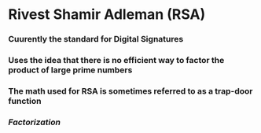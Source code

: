 # Rivest Shamir Adleman (RSA)

### Cuurently the standard for Digital Signatures

### Uses the idea that there is no efficient way to factor the product of large prime numbers

### The math used for RSA is sometimes referred to as a trap-door function

### ***Factorization***
